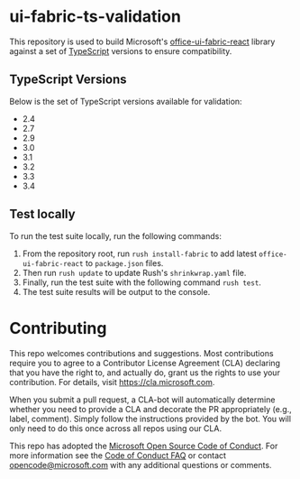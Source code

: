 # ui-fabric-ts-validation

This repository is used to build Microsoft's [office-ui-fabric-react](https://github.com/OfficeDev/office-ui-fabric-react) library against a set of [TypeScript](https://github.com/Microsoft/typescript) versions to ensure compatibility.

## TypeScript Versions

Below is the set of TypeScript versions available for validation:

- 2.4
- 2.7
- 2.9
- 3.0
- 3.1
- 3.2
- 3.3
- 3.4

## Test locally

To run the test suite locally, run the following commands:

1. From the repository root, run `rush install-fabric` to add latest `office-ui-fabric-react` to `package.json` files.
1. Then run `rush update` to update Rush's `shrinkwrap.yaml` file.
1. Finally, run the test suite with the following command `rush test`.
1. The test suite results will be output to the console.

# Contributing

This repo welcomes contributions and suggestions.  Most contributions require you to agree to a
Contributor License Agreement (CLA) declaring that you have the right to, and actually do, grant us
the rights to use your contribution. For details, visit https://cla.microsoft.com.

When you submit a pull request, a CLA-bot will automatically determine whether you need to provide
a CLA and decorate the PR appropriately (e.g., label, comment). Simply follow the instructions
provided by the bot. You will only need to do this once across all repos using our CLA.

This repo has adopted the [Microsoft Open Source Code of Conduct](https://opensource.microsoft.com/codeofconduct/).
For more information see the [Code of Conduct FAQ](https://opensource.microsoft.com/codeofconduct/faq/) or
contact [opencode@microsoft.com](mailto:opencode@microsoft.com) with any additional questions or comments.
